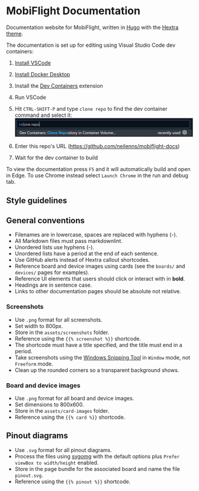 # MobiFlight Documentation

Documentation website for MobiFlight, written in [Hugo](https://gohugo.io/) with the [Hextra theme](https://imfing.github.io/hextra/docs/getting-started/).

The documentation is set up for editing using Visual Studio Code dev containers:

1. [Install VSCode](https://code.visualstudio.com/)
2. [Install Docker Desktop](https://docs.docker.com/get-started/introduction/get-docker-desktop/)
3. Install the [Dev Containers](https://marketplace.visualstudio.com/items?itemName=ms-vscode-remote.remote-containers) extension
4. Run VSCode
5. Hit `CTRL-SHIFT-P` and type `clone repo` to find the dev container command and select it: ![Screenshot of the clone repository command selected](clone-repo.png)

6. Enter this repo's URL (https://github.com/neilenns/mobiflight-docs)
7. Wait for the dev container to build

To view the documentation press `F5` and it will automatically build and open in Edge. To use Chrome instead select `Launch Chrome` in the run and debug tab.

## Style guidelines

## General conventions

- Filenames are in lowercase, spaces are replaced with hyphens (-).
- All Markdown files must pass markdownlint.
- Unordered lists use hyphens (-).
- Unordered lists have a period at the end of each sentence.
- Use GitHub alerts instead of Hextra callout shortcodes.
- Reference board and device images using cards (see the `boards/` and `devices/` pages for examples).
- Reference UI elements that users should click or interact with in **bold**.
- Headings are in sentence case.
- Links to other documentation pages should be absolute not relative.

### Screenshots

- Use `.png` format for all screenshots.
- Set width to 800px.
- Store in the `assets/screenshots` folder.
- Reference using the `{{% screenshot %}}` shortcode.
- The shortcode must have a title specified, and the title must end in a period.
- Take screenshots using the [Windows Snipping Tool](https://support.microsoft.com/en-us/windows/use-snipping-tool-to-capture-screenshots-00246869-1843-655f-f220-97299b865f6b) in `Window` mode, not `Freeform` mode.
- Clean up the rounded corners so a transparent background shows.

### Board and device images

- Use `.png` format for all board and device images.
- Set dimensions to 800x600.
- Store in the `assets/card-images` folder.
- Reference using the `{{% card %}}` shortcode.

## Pinout diagrams

- Use `.svg` format for all pinout diagrams.
- Process the files using [svgomg](https://svgomg.net/) with the default options plus `Prefer viewBox to width/height` enabled.
- Store in the page bundle for the associated board and name the file `pinout.svg`.
- Reference using the `{{% pinout %}}` shortcode.
